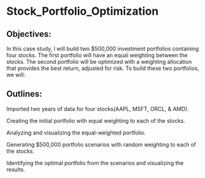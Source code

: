 # Stock_Portfolio_Optimization

## Objectives:
In this case study, I will build two $500,000 investment portfolios containing four stocks. The first portfolio will have an equal weighting between the stocks. The second portfolio will be optimized with a weighting allocation that provides the best return, adjusted for risk. To build these two portfolios, we will:


## Outlines:

Imported two years of data for four stocks(AAPL, MSFT, ORCL, & AMD).

Creating the initial portfolio with equal weighting to each of the stocks.

Analyzing and visualizing the equal-weighted portfolio.

Generating $500,000 portfolio scenarios with random weighting to each of the stocks.

Identifying the optimal portfolio from the scenarios and visualizing the results.
